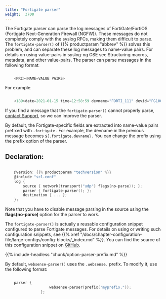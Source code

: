 ```yaml
---
title: "Fortigate parser"
weight:  3700
---
```

<!-- DISCLAIMER: This file is based on the syslog-ng Open Source Edition documentation https://github.com/balabit/syslog-ng-ose-guides/commit/2f4a52ee61d1ea9ad27cb4f3168b95408fddfdf2 and is used under the terms of The syslog-ng Open Source Edition Documentation License. The file has been modified by Axoflow. -->

The Fortigate parser can parse the log messages of FortiGate/FortiOS (Fortigate Next-Generation Firewall (NGFW)). These messages do not completely comply with the syslog RFCs, making them difficult to parse. The `fortigate-parser()` of {{% productparam "abbrev" %}} solves this problem, and can separate these log messages to name-value pairs. For details on using value-pairs in syslog-ng OSE see Structuring macros, metadata, and other value-pairs. The parser can parse messages in the following format:

```c

    <PRI><NAME=VALUE PAIRS>

```

For example:

```c

    <189>date=2021-01-15 time=12:58:59 devname="FORTI_111" devid="FG100D3G12801312" logid="0001000014" type="traffic" subtype="local" level="notice" vd="root" eventtime=1610704739683510055 tz="+0300" srcip=91.234.154.139 srcname="91.234.154.139" srcport=45295 srcintf="wan1" srcintfrole="wan" dstip=213.59.243.9 dstname="213.59.243.9" dstport=46730 dstintf="unknown0" dstintfrole="undefined" sessionid=2364413215 proto=17 action="deny" policyid=0 policytype="local-in-policy" service="udp/46730" dstcountry="Russian Federation" srccountry="Russian Federation" trandisp="noop" app="udp/46730" duration=0 sentbyte=0 rcvdbyte=0 sentpkt=0 appcat="unscanned" crscore=5 craction=262144 crlevel="low"

```

If you find a message that the `fortigate-parser()` cannot properly parse, [contact Support](https://www.syslog-ng.com/support/), so we can improve the parser.

By default, the Fortigate-specific fields are extracted into name-value pairs prefixed with `.fortigate.` For example, the devname in the previous message becomes `${.fortigate.devname}.` You can change the prefix using the prefix option of the parser.


## Declaration:

```c

    @version: {{% productparam "techversion" %}}
    @include "scl.conf"
    log {
        source { network(transport("udp") flags(no-parse)); };
        parser { fortigate-parser(); };
        destination { ... };
    };

```


Note that you have to disable message parsing in the source using the **flags(no-parse)** option for the parser to work.

The `fortigate-parser()` is actually a reusable configuration snippet configured to parse Fortigate messages. For details on using or writing such configuration snippets, see {{% xref "/docs/chapter-configuration-file/large-configs/config-blocks/_index.md" %}}. You can find the source of this configuration snippet on [GitHub](https://github.com/syslog-ng/syslog-ng/blob/master/scl/websense/plugin.conf).


{{% include-headless "chunk/option-parser-prefix.md" %}}

By default, `websense-parser()` uses the `.websense.` prefix. To modify it, use the following format:

```c

    parser {
                    websense-parser(prefix("myprefix."));
                };

```

